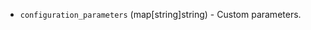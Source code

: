 <!-- Code generated from the comments of the ConfigParamsConfig struct in builder/vsphere/common/step_config_params.go; DO NOT EDIT MANUALLY -->

-   `configuration_parameters` (map[string]string) - Custom parameters.
    